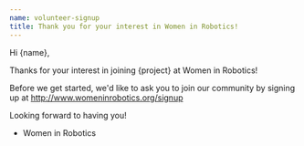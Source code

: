```yaml
---
name: volunteer-signup
title: Thank you for your interest in Women in Robotics!
---
```


Hi {name},

Thanks for your interest in joining {project} at Women in Robotics!

Before we get started, we'd like to ask you to join our community by signing up at http://www.womeninrobotics.org/signup

Looking forward to having you!

- Women in Robotics
